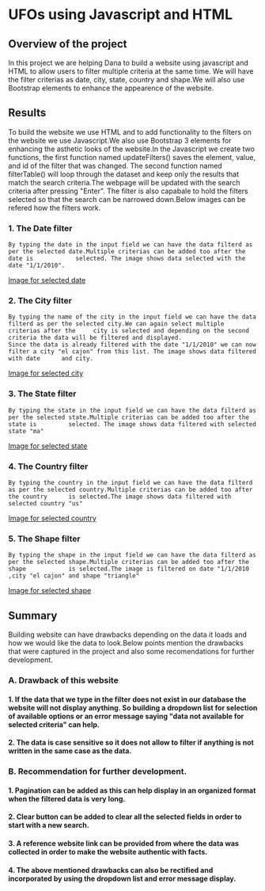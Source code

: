 # UFOs using Javascript and HTML

## Overview of the project
   In this project we are helping Dana to build a website using javascript and HTML to allow users to filter multiple criteria at the same time. We will       have the filter criterias as date, city, state, country and shape.We will also use Bootstrap elements to enhance the appearence of the website.

## Results
   To build the website we use HTML and to add functionality to the filters on the website we use Javascript.We also use Bootstrap 3 elements for enhancing     the asthetic looks of the website.In the Javascript we create two functions, the first function named updateFilters() saves the element, value, and id of    the filter that was changed. The second function named filterTable() will loop through the dataset and keep only the results that match the search          criteria.The webpage will be updated with the search criteria after pressing "Enter". The filter is also capabale to hold the filters selected so that       the search can be narrowed down.Below images can be refered how the filters work.

### 1. The Date filter
    By typing the date in the input field we can have the data filterd as per the selected date.Multiple criterias can be added too after the date is            selected. The image shows data selected with the date "1/1/2010".
   [Image for selected date][1]

### 2. The City filter
    By typing the name of the city in the input field we can have the data filterd as per the selected city.We can again select multiple criterias after the     city is selected and depending on the second criteria the data will be filtered and displayed.
    Since the data is already filtered with the date "1/1/2010" we can now filter a city "el cajon" from this list. The image shows data filtered with date      and city.
   [Image for selected city][2]  

### 3. The State filter
    By typing the state in the input field we can have the data filterd as per the selected state.Multiple criterias can be added too after the state is         selected. The image shows data filtered with selected state "ma"
   [Image for selected state][3]

### 4. The Country filter
    By typing the country in the input field we can have the data filterd as per the selected country.Multiple criterias can be added too after the country      is selected.The image shows data filtered with selected country "us"
   [Image for selected country][4]

### 5. The Shape filter
    By typing the shape in the input field we can have the data filterd as per the selected shape.Multiple criterias can be added too after the shape            is selected.The image is filtered on date "1/1/2010 ,city "el cajon" and shape "triangle"
   [Image for selected shape][5]



## Summary
Building website can have drawbacks depending on the data it loads and how we would like the data to look.Below points mention the drawbacks that were captured in the project and also some recomendations for further development.

### A. Drawback of this website

#### 1. If the data that we type in the filter does not exist in our database the website will not display anything. So building a dropdown list for selection of available options or an error message saying "data not available for selected criteria" can help.

#### 2. The data is case sensitive so it does not allow to filter if anything is not written in the same case as the data.

### B. Recommendation for further development.

#### 1. Pagination can be added as this can help display in an organized format when the filtered data is very long.

#### 2. Clear button can be added to clear all the selected fields in order to start with a new search.

#### 3. A reference website link can be provided from where the data was collected in order to make the website authentic with facts.

#### 4. The above mentioned drawbacks can also be rectified and incorporated by using the dropdown list and error message display.

[1]:https://github.com/Akshaya-Kamble/UFOs/blob/main/Challenge/Reference%20images/Date.PNG
[2]:https://github.com/Akshaya-Kamble/UFOs/blob/main/Challenge/Reference%20images/City.PNG
[3]:https://github.com/Akshaya-Kamble/UFOs/blob/main/Challenge/Reference%20images/State.PNG
[4]:https://github.com/Akshaya-Kamble/UFOs/blob/main/Challenge/Reference%20images/Country.PNG
[5]:https://github.com/Akshaya-Kamble/UFOs/blob/main/Challenge/Reference%20images/Shape.PNG
